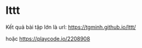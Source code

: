 # lttt

Kết quả bài tập lớn là url:
    https://tgminh.github.io/lttt/

hoặc
    https://playcode.io/2208908

